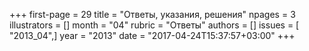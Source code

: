 +++
first-page = 29
title = "Ответы, указания, решения"
npages = 3
illustrators = []
month = "04"
rubric = "Ответы"
authors = []
issues = [ "2013_04",]
year = "2013"
date = "2017-04-24T15:37:57+03:00"
+++
